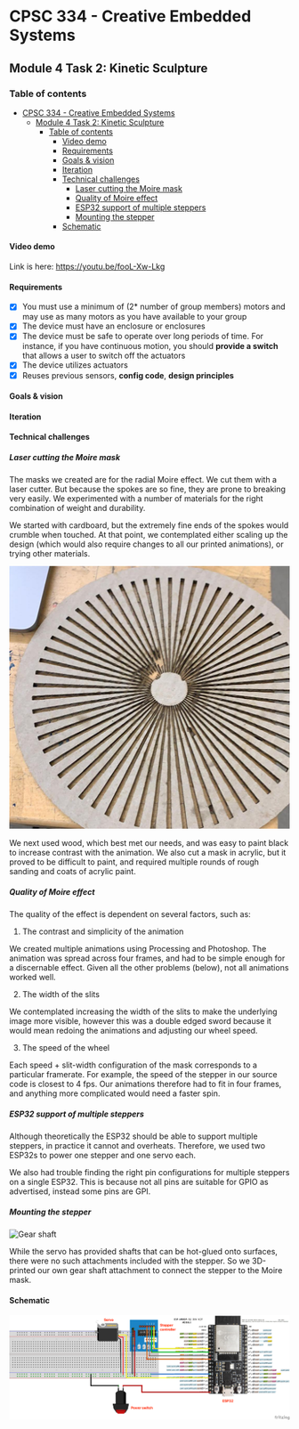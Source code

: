 # CPSC 334 - Creative Embedded Systems

## Module 4 Task 2: Kinetic Sculpture

### Table of contents

- [CPSC 334 - Creative Embedded Systems](#cpsc-334---creative-embedded-systems)
  - [Module 4 Task 2: Kinetic Sculpture](#module-4-task-2-kinetic-sculpture)
    - [Table of contents](#table-of-contents)
      - [Video demo](#video-demo)
      - [Requirements](#requirements)
      - [Goals & vision](#goals--vision)
      - [Iteration](#iteration)
      - [Technical challenges](#technical-challenges)
        - [Laser cutting the Moire mask](#laser-cutting-the-moire-mask)
        - [Quality of Moire effect](#quality-of-moire-effect)
        - [ESP32 support of multiple steppers](#esp32-support-of-multiple-steppers)
        - [Mounting the stepper](#mounting-the-stepper)
      - [Schematic](#schematic)

#### Video demo

Link is here: <https://youtu.be/fooL-Xw-Lkg>

#### Requirements

- [x] You must use a minimum of (2\* number of group members) motors and may use as many motors as you have available to your group
- [x] The device must have an enclosure or enclosures
- [x] The device must be safe to operate over long periods of time. For instance, if you have continuous motion, you should **provide a switch** that allows a user to switch off the actuators
- [x] The device utilizes actuators
- [x] Reuses previous sensors, **config code**, **design principles**

#### Goals & vision

#### Iteration

#### Technical challenges

##### Laser cutting the Moire mask

The masks we created are for the radial Moire effect. We cut them with a laser cutter. But because the spokes are so fine, they are prone to breaking very easily. We experimented with a number of materials for the right combination of weight and durability.

We started with cardboard, but the extremely fine ends of the spokes would crumble when touched. At that point, we contemplated either scaling up the design (which would also require changes to all our printed animations), or trying other materials.

![Cardboard mask](./docs/images/cardboard_mask.jpg)

We next used wood, which best met our needs, and was easy to paint black to increase contrast with the animation. We also cut a mask in acrylic, but it proved to be difficult to paint, and required multiple rounds of rough sanding and coats of acrylic paint.

##### Quality of Moire effect

The quality of the effect is dependent on several factors, such as:

1. The contrast and simplicity of the animation

We created multiple animations using Processing and Photoshop. The animation was spread across four frames, and had to be simple enough for a discernable effect. Given all the other problems (below), not all animations worked well.

2. The width of the slits

We contemplated increasing the width of the slits to make the underlying image more visible, however this was a double edged sword because it would mean redoing the animations and adjusting our wheel speed.

3. The speed of the wheel

Each speed + slit-width configuration of the mask corresponds to a particular framerate. For example, the speed of the stepper in our source code is closest to 4 fps. Our animations therefore had to fit in four frames, and anything more complicated would need a faster spin.

##### ESP32 support of multiple steppers

Although theoretically the ESP32 should be able to support multiple steppers, in practice it cannot and overheats. Therefore, we used two ESP32s to power one stepper and one servo each.

We also had trouble finding the right pin configurations for multiple steppers on a single ESP32. This is because not all pins are suitable for GPIO as advertised, instead some pins are GPI.

##### Mounting the stepper

![Gear shaft](docs/images/gear_shaft.jpg)

While the servo has provided shafts that can be hot-glued onto surfaces, there were no such attachments included with the stepper. So we 3D-printed our own gear shaft attachment to connect the stepper to the Moire mask.

#### Schematic

![Schematic](./docs/schematic_bb.png)
